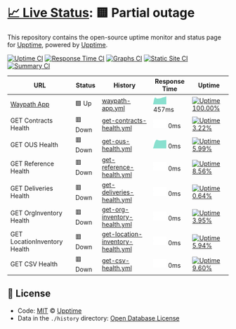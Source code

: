 # [📈 Live Status](https://demo.upptime.js.org): <!--live status--> **🟨 Partial outage**

This repository contains the open-source uptime monitor and status page for [Upptime](https://upptime.js.org), powered by [Upptime](https://github.com/upptime/upptime).

[![Uptime CI](https://github.com/koj-co/upptime/workflows/Uptime%20CI/badge.svg)](https://github.com/koj-co/upptime/actions?query=workflow%3A%22Uptime+CI%22)
[![Response Time CI](https://github.com/koj-co/upptime/workflows/Response%20Time%20CI/badge.svg)](https://github.com/koj-co/upptime/actions?query=workflow%3A%22Response+Time+CI%22)
[![Graphs CI](https://github.com/koj-co/upptime/workflows/Graphs%20CI/badge.svg)](https://github.com/koj-co/upptime/actions?query=workflow%3A%22Graphs+CI%22)
[![Static Site CI](https://github.com/koj-co/upptime/workflows/Static%20Site%20CI/badge.svg)](https://github.com/koj-co/upptime/actions?query=workflow%3A%22Static+Site+CI%22)
[![Summary CI](https://github.com/koj-co/upptime/workflows/Summary%20CI/badge.svg)](https://github.com/koj-co/upptime/actions?query=workflow%3A%22Summary+CI%22)

<!--start: status pages-->
<!-- This summary is generated by Upptime (https://github.com/upptime/upptime) -->
<!-- Do not edit this manually, your changes will be overwritten -->

| URL                                   | Status  | History                                                                                                                                     | Response Time                                                                                    | Uptime                                                                                                                                                                                                                                                      |
| ------------------------------------- | ------- | ------------------------------------------------------------------------------------------------------------------------------------------- | ------------------------------------------------------------------------------------------------ | ----------------------------------------------------------------------------------------------------------------------------------------------------------------------------------------------------------------------------------------------------------- |
| [Waypath App](https://app.waypath.io) | 🟩 Up   | [waypath-app.yml](https://github.com/fullprofile/status_monitor/commits/master/history/waypath-app.yml)                                     | <img alt="Response time graph" src="./graphs/waypath-app.png" height="20"> 457ms                 | [![Uptime 100.00%](https://img.shields.io/endpoint?url=https%3A%2F%2Fraw.githubusercontent.com%2Ffullprofile%2Fstatus_monitor%2Fmaster%2Fapi%2Fwaypath-app%2Fuptime.json)](https://status.waypath.io/history/waypath-app)                                   |
| GET Contracts Health                  | 🟥 Down | [get-contracts-health.yml](https://github.com/fullprofile/status_monitor/commits/master/history/get-contracts-health.yml)                   | <img alt="Response time graph" src="./graphs/get-contracts-health.png" height="20"> 0ms          | [![Uptime 3.22%](https://img.shields.io/endpoint?url=https%3A%2F%2Fraw.githubusercontent.com%2Ffullprofile%2Fstatus_monitor%2Fmaster%2Fapi%2Fget-contracts-health%2Fuptime.json)](https://status.waypath.io/history/get-contracts-health)                   |
| GET OUS Health                        | 🟥 Down | [get-ous-health.yml](https://github.com/fullprofile/status_monitor/commits/master/history/get-ous-health.yml)                               | <img alt="Response time graph" src="./graphs/get-ous-health.png" height="20"> 0ms                | [![Uptime 5.99%](https://img.shields.io/endpoint?url=https%3A%2F%2Fraw.githubusercontent.com%2Ffullprofile%2Fstatus_monitor%2Fmaster%2Fapi%2Fget-ous-health%2Fuptime.json)](https://status.waypath.io/history/get-ous-health)                               |
| GET Reference Health                  | 🟥 Down | [get-reference-health.yml](https://github.com/fullprofile/status_monitor/commits/master/history/get-reference-health.yml)                   | <img alt="Response time graph" src="./graphs/get-reference-health.png" height="20"> 0ms          | [![Uptime 8.56%](https://img.shields.io/endpoint?url=https%3A%2F%2Fraw.githubusercontent.com%2Ffullprofile%2Fstatus_monitor%2Fmaster%2Fapi%2Fget-reference-health%2Fuptime.json)](https://status.waypath.io/history/get-reference-health)                   |
| GET Deliveries Health                 | 🟥 Down | [get-deliveries-health.yml](https://github.com/fullprofile/status_monitor/commits/master/history/get-deliveries-health.yml)                 | <img alt="Response time graph" src="./graphs/get-deliveries-health.png" height="20"> 0ms         | [![Uptime 0.64%](https://img.shields.io/endpoint?url=https%3A%2F%2Fraw.githubusercontent.com%2Ffullprofile%2Fstatus_monitor%2Fmaster%2Fapi%2Fget-deliveries-health%2Fuptime.json)](https://status.waypath.io/history/get-deliveries-health)                 |
| GET OrgInventory Health               | 🟥 Down | [get-org-inventory-health.yml](https://github.com/fullprofile/status_monitor/commits/master/history/get-org-inventory-health.yml)           | <img alt="Response time graph" src="./graphs/get-org-inventory-health.png" height="20"> 0ms      | [![Uptime 3.95%](https://img.shields.io/endpoint?url=https%3A%2F%2Fraw.githubusercontent.com%2Ffullprofile%2Fstatus_monitor%2Fmaster%2Fapi%2Fget-org-inventory-health%2Fuptime.json)](https://status.waypath.io/history/get-org-inventory-health)           |
| GET LocationInventory Health          | 🟥 Down | [get-location-inventory-health.yml](https://github.com/fullprofile/status_monitor/commits/master/history/get-location-inventory-health.yml) | <img alt="Response time graph" src="./graphs/get-location-inventory-health.png" height="20"> 0ms | [![Uptime 5.94%](https://img.shields.io/endpoint?url=https%3A%2F%2Fraw.githubusercontent.com%2Ffullprofile%2Fstatus_monitor%2Fmaster%2Fapi%2Fget-location-inventory-health%2Fuptime.json)](https://status.waypath.io/history/get-location-inventory-health) |
| GET CSV Health                        | 🟥 Down | [get-csv-health.yml](https://github.com/fullprofile/status_monitor/commits/master/history/get-csv-health.yml)                               | <img alt="Response time graph" src="./graphs/get-csv-health.png" height="20"> 0ms                | [![Uptime 9.60%](https://img.shields.io/endpoint?url=https%3A%2F%2Fraw.githubusercontent.com%2Ffullprofile%2Fstatus_monitor%2Fmaster%2Fapi%2Fget-csv-health%2Fuptime.json)](https://status.waypath.io/history/get-csv-health)                               |

<!--end: status pages-->

## 📄 License

- Code: [MIT](./LICENSE) © [Upptime](https://upptime.js.org)
- Data in the `./history` directory: [Open Database License](https://opendatacommons.org/licenses/odbl/1-0/)
